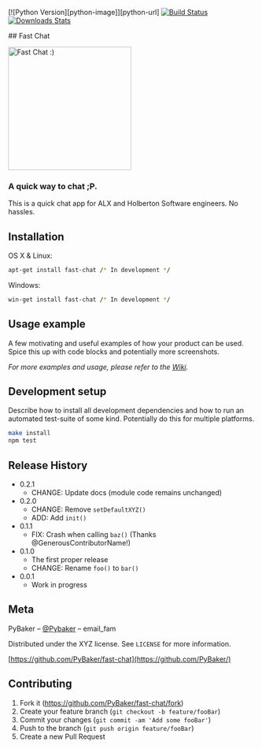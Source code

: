 
[![Python Version][python-image]][python-url]
[![Build Status][travis-image]][travis-url]
[![Downloads Stats][npm-downloads]][npm-url]

<p align="centre">
## Fast Chat
</p>
<p align="center">

  <a href="Fast_Chat_App"><img alt="Fast Chat :)" src="./devy/fastchat_banner1.png" height=250></a>
</p>

### A quick way to chat ;P.

This is a quick chat app for ALX and Holberton Software engineers. No hassles.

## Installation

OS X & Linux:

```sh
apt-get install fast-chat /* In development */
```

Windows:

```sh
win-get install fast-chat /* In development */
```

## Usage example

A few motivating and useful examples of how your product can be used. Spice this up with code blocks and potentially more screenshots.

_For more examples and usage, please refer to the [Wiki][wiki]._

## Development setup

Describe how to install all development dependencies and how to run an automated test-suite of some kind. Potentially do this for multiple platforms.

```sh
make install
npm test
```

## Release History

* 0.2.1
    * CHANGE: Update docs (module code remains unchanged)
* 0.2.0
    * CHANGE: Remove `setDefaultXYZ()`
    * ADD: Add `init()`
* 0.1.1
    * FIX: Crash when calling `baz()` (Thanks @GenerousContributorName!)
* 0.1.0
    * The first proper release
    * CHANGE: Rename `foo()` to `bar()`
* 0.0.1
    * Work in progress

## Meta

PyBaker – [@Pybaker](https://twitter.com/PyBaker) – email_fam

Distributed under the XYZ license. See ``LICENSE`` for more information.

[https://github.com/PyBaker/fast-chat](https://github.com/PyBaker/)

## Contributing

1. Fork it (<https://github.com/PyBaker/fast-chat/fork>)
2. Create your feature branch (`git checkout -b feature/fooBar`)
3. Commit your changes (`git commit -am 'Add some fooBar'`)
4. Push to the branch (`git push origin feature/fooBar`)
5. Create a new Pull Request

<!-- Markdown link & img dfn's -->
[npm-image]: https://img.shields.io/npm/v/datadog-metrics.svg?style=flat-square
[npm-url]: https://npmjs.org/package/datadog-metrics
[npm-downloads]: https://img.shields.io/npm/dm/datadog-metrics.svg?style=flat-square
[travis-image]: https://img.shields.io/travis/dbader/node-datadog-metrics/master.svg?style=flat-square
[travis-url]: https://travis-ci.org/dbader/node-datadog-metrics
[wiki]: https://github.com/yourname/yourproject/wiki
